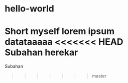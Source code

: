 # hello-world
Short 
myself lorem ipsum
datataaaaa
<<<<<<< HEAD
Subahan
herekar
=======
Subahan
>>>>>>> master
